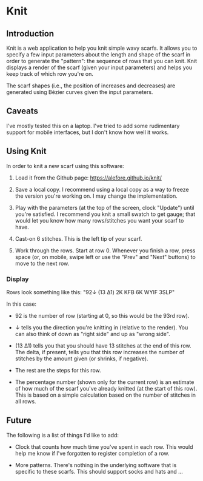 # Knit

## Introduction

Knit is a web application to help you knit simple wavy scarfs.
It allows you to specify a few input parameters
about the length and shape of the scarf
in order to generate the "pattern":
the sequence of rows that you can knit.
Knit displays a render of the scarf
(given your input parameters)
and helps you keep track of which row you're on.

The scarf shapes (i.e., the position of increases and decreases)
are generated using Bézier curves given the input parameters.

## Caveats

I've mostly tested this on a laptop.
I've tried to add some rudimentary support for mobile interfaces,
but I don't know how well it works.

## Using Knit

In order to knit a new scarf using this software:

1. Load it from the Github page:
   https://alefore.github.io/knit/

2. Save a local copy.
   I recommend using a local copy
   as a way to freeze the version you're working on.
   I may change the implementation.

3. Play with the parameters (at the top of the screen,
   clock "Update")
   until you're satisfied.
   I recommend you knit a small swatch to get gauge;
   that would let you know how many rows/stitches you want your scarf to have.

4. Cast-on 6 stitches.
   This is the left tip of your scarf.

5. Work through the rows.
   Start at row 0.
   Whenever you finish a row, press space
   (or, on mobile, swipe left or use the "Prev" and "Next" buttons)
   to move to the next row.

### Display

Rows look something like this: "92↓ (13 Δ1) 2K KFB 6K WYIF 3SLP"

In this case:

* 92 is the number of row (starting at 0, so this would be the 93rd row).

* ↓ tells you the direction you're knitting in
  (relative to the render).
  You can also think of down as "right side"
  and up as "wrong side".

* (13 Δ1) tells you that you should have 13 stitches at the end of this row.
  The delta, if present, tells you that this row increases
  the number of stitches by the amount given
  (or shrinks, if negative).

* The rest are the steps for this row.

* The percentage number (shown only for the current row)
  is an estimate of how much of the scarf you've already knitted
  (at the start of this row).
  This is based on a simple calculation
  based on the number of stitches in all rows.

## Future

The following is a list of things I'd like to add:

* Clock that counts how much time you've spent in each row.
  This would help me know if I've forgotten to register completion of a row.

* More patterns.
  There's nothing in the underlying software that is specific to these scarfs.
  This should support socks and hats and …

